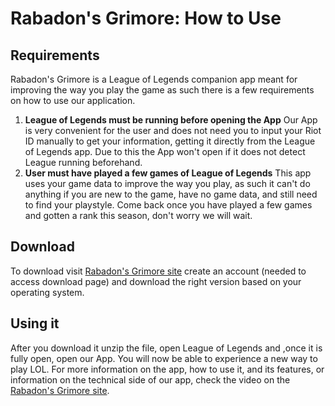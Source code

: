 # Rabadon's Grimore: How to Use
## Requirements 
Rabadon's Grimore is a League of Legends companion app meant for improving the way you play the game as such there is a few requirements on how to use our application.
1. **League of Legends must be running before opening the App**
Our App is very convenient for the user and does not need you to input your Riot ID manually to get your information, getting it directly from the League of Legends app. Due to this the App won't open if it does not detect League running beforehand.
2. **User must have played a few games of League of Legends** 
This app uses your game data to improve the way you play, as such it can't do anything if you are new to the game, have no game data, and still need to find your playstyle. Come back once you have played a few games and gotten a rank this season, don't worry we will wait.
## Download
To download visit [Rabadon's Grimore site](https://www.rabadonsgrimoire.com/) create an account (needed to access download page) and download the right version based on your operating system.
## Using it
After you download it unzip the file, open League of Legends and ,once it is fully open, open our App. You will now be able to experience a new way to play LOL.
For more information on the app, how to use it, and its features, or information on the technical side of our app, check the video on the [Rabadon's Grimore site](https://www.rabadonsgrimoire.com/).
